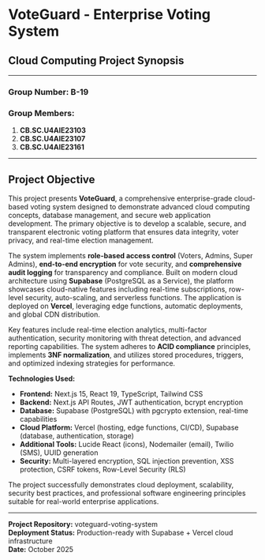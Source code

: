 # VoteGuard - Enterprise Voting System
## Cloud Computing Project Synopsis

---

### **Group Number:** B-19

### **Group Members:**
1. **CB.SC.U4AIE23103**
2. **CB.SC.U4AIE23107**
3. **CB.SC.U4AIE23161**

---

## **Project Objective**

This project presents **VoteGuard**, a comprehensive enterprise-grade cloud-based voting system designed to demonstrate advanced cloud computing concepts, database management, and secure web application development. The primary objective is to develop a scalable, secure, and transparent electronic voting platform that ensures data integrity, voter privacy, and real-time election management.

The system implements **role-based access control** (Voters, Admins, Super Admins), **end-to-end encryption** for vote security, and **comprehensive audit logging** for transparency and compliance. Built on modern cloud architecture using **Supabase** (PostgreSQL as a Service), the platform showcases cloud-native features including real-time subscriptions, row-level security, auto-scaling, and serverless functions. The application is deployed on **Vercel**, leveraging edge functions, automatic deployments, and global CDN distribution.

Key features include real-time election analytics, multi-factor authentication, security monitoring with threat detection, and advanced reporting capabilities. The system adheres to **ACID compliance** principles, implements **3NF normalization**, and utilizes stored procedures, triggers, and optimized indexing strategies for performance.

**Technologies Used:**
- **Frontend:** Next.js 15, React 19, TypeScript, Tailwind CSS
- **Backend:** Next.js API Routes, JWT authentication, bcrypt encryption
- **Database:** Supabase (PostgreSQL) with pgcrypto extension, real-time capabilities
- **Cloud Platform:** Vercel (hosting, edge functions, CI/CD), Supabase (database, authentication, storage)
- **Additional Tools:** Lucide React (icons), Nodemailer (email), Twilio (SMS), UUID generation
- **Security:** Multi-layered encryption, SQL injection prevention, XSS protection, CSRF tokens, Row-Level Security (RLS)

The project successfully demonstrates cloud deployment, scalability, security best practices, and professional software engineering principles suitable for real-world enterprise applications.

---

**Project Repository:** voteguard-voting-system  
**Deployment Status:** Production-ready with Supabase + Vercel cloud infrastructure  
**Date:** October 2025
